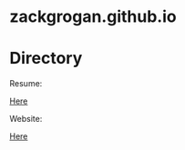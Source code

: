 # zackgrogan.github.io
<h1>Directory</h1>
<p>Resume: </p><a href="">Here</a>
<p>Website: </p><a href="">Here</a>
